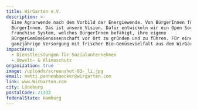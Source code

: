 ```yaml
---
title: WirGarten e.V.
description: >-
  Eine Agrarwende nach dem Vorbild der Energiewende. Von BürgerInnen für
  BürgerInnen. Das ist unsere Vision. Dafür entwickeln wir ein Open Social
  Franchise System, welches BürgerInnen befähigt, ihre eigene
  BürgerGemüseGenossenschaft vor Ort zu gründen und zu führen. Für eine
  ganzjährige Versorgung mit frischer Bio-Gemüsevielfalt aus dem WirGarten.
impactArea:
  - Dienstleistungen für Sozialunternehmen
  - Umwelt– & Klimaschutz
organization: true
image: /uploads/screenshot-93-_li.jpg
email: matti.pannenbaecker@wirgarten.com
link: www.WirGarten.com
city: Lüneburg
postalCode: 21333
federalState: Hamburg
---
```


